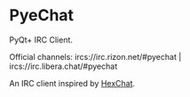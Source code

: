 # PyeChat
PyQt+ IRC Client.

Official channels: ircs://irc.rizon.net/#pyechat | ircs://irc.libera.chat/#pyechat

An IRC client inspired by [HexChat](https://hexchat.github.io/).
